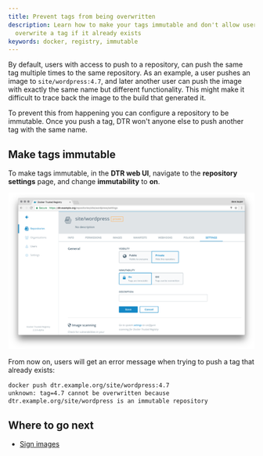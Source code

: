 ```yaml
---
title: Prevent tags from being overwritten
description: Learn how to make your tags immutable and don't allow users to
  overwrite a tag if it already exists
keywords: docker, registry, immutable
---
```


By default, users with access to push to a repository, can push the same tag
multiple times to the same repository.
As an example, a user pushes an image to `site/wordpress:4.7`, and later another
user can push the image with exactly the same name but different functionality.
This might make it difficult to trace back the image to the build that generated
it.

To prevent this from happening you can configure a repository to be immutable.
Once you push a tag, DTR won't anyone else to push another tag with the same
name.

## Make tags immutable

To make tags immutable, in the **DTR web UI**, navigate to the
**repository settings** page, and change **immutability** to **on**.

![](../../images/immutable-repo-1.png)

From now on, users will get an error message when trying to push a tag
that already exists:

```none
docker push dtr.example.org/site/wordpress:4.7
unknown: tag=4.7 cannot be overwritten because dtr.example.org/site/wordpress is an immutable repository
```

## Where to go next

* [Sign images](sign-images/index.md)
